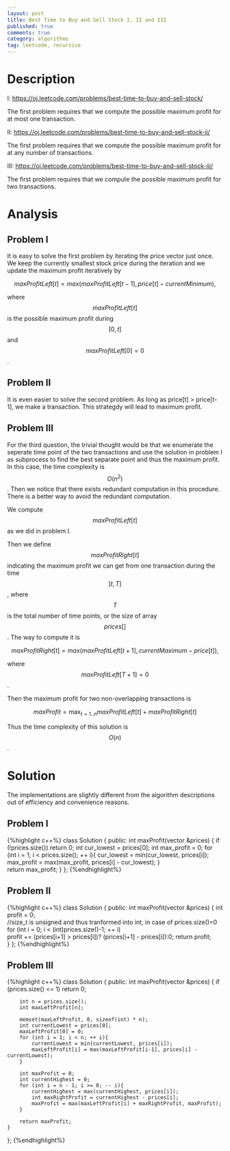 ```yaml
---
layout: post
title: Best Time to Buy and Sell Stock I, II and III
published: true
comments: true
category: algorithms
tag: leetcode, recursive
---
```


# Description

I: https://oj.leetcode.com/problems/best-time-to-buy-and-sell-stock/

The first problem requires that we compute the possible maximum profit for at most one transaction.

II: https://oj.leetcode.com/problems/best-time-to-buy-and-sell-stock-ii/

The first problem requires that we compute the possible maximum profit for at any number of transactions.

III: https://oj.leetcode.com/problems/best-time-to-buy-and-sell-stock-iii/

The first problem requires that we compute the possible maximum profit for two transactions.

# Analysis

## Problem I
It is easy to solve the first problem by iterating the price vector just once. We keep the currently smallest stock price during the iteration and we update the maximum profit iteratively by 

$$maxProfitLeft[t] = max(maxProfitLeft[t-1], price[t] - currentMinimum),$$

where  $$maxProfitLeft[t]$$ is the possible maximum profit during $$[0,t]$$ and $$maxProfitLeft[0] = 0$$.

## Problem II
It is even easier to solve the second problem. As long as price[t] > price[t-1], we make a transaction. This strategdy will lead to maximum profit.

## Problem III

For the third question, the trivial thought would be that we enumerate the seperate time point of the two transactions and use the solution in problem I as subprocess to find the best separate point and thus the maximum profit. In this case, the time complexity is $$O(n^2)$$. Then we notice that there exists redundant computation in this procedure. There is a better way to avoid the redundant computation.

We compute $$maxProfitLeft[t]$$ as we did in problem I.

Then we define $$maxProfitRight[t]$$ indicating the maximum profit we can get from one transaction during the time $$[t, T]$$, where $$T$$ is the total number of time points, or the size of array $$prices[]$$. The way to compute it is

$$maxProfitRight[t] = max(maxProfitLeft[t+1], currentMaximum - price[t]), $$

where $$maxProfitLeft[T+1] = 0$$.

Then the maximum profit for two non-overlapping transactions is 

$$maxProfit = \max_{t = 1..n} maxProfitLeft[t] + maxProfitRight[t]$$

Thus the time complexity of this solution is $$O(n)$$.


# Solution

The implementations are slightly different from the algorithm descriptions out of efficiency and convenience reasons.

## Problem I

{%highlight c++%}
class Solution {
public:
    int maxProfit(vector<int> &prices) {
      	if (!prices.size())
        	return 0;
  		int cur_lowest = prices[0];
  		int max_profit = 0;
  		for (int i = 1; i < prices.size(); ++ i){
  			cur_lowest = min(cur_lowest, prices[i]);
  			max_profit = max(max_profit, prices[i] - cur_lowest);
  		}      
  		return max_profit;
    }
};
{%endhighlight%}

## Problem II

{%highlight c++%}
class Solution {
public:
    int maxProfit(vector<int> &prices) {
    	int profit = 0;    	    	
    	//size_t is unsigned and thus tranformed into int, in case of prices.size()=0
  		for (int i = 0; i < (int)prices.size()-1; ++ i)    		
			profit += (prices[i+1] > prices[i])? (prices[i+1] - prices[i]):0;
  		return profit;   
    }
};
{%endhighlight%}

## Problem III

{%highlight c++%}
class Solution {
public:
    int maxProfit(vector<int> &prices) {
        if (prices.size() <= 1)
            return 0;

        int n = prices.size();
        int maxLeftProfit[n];

        memset(maxLeftProfit, 0, sizeof(int) * n);
        int currentLowest = prices[0];        
        maxLeftProfit[0] = 0;
        for (int i = 1; i < n; ++ i){
            currentLowest = min(currentLowest, prices[i]);
            maxLeftProfit[i] = max(maxLeftProfit[i-1], prices[i] - currentLowest);
        }

        int maxProfit = 0;
        int currentHighest = 0;
        for (int i = n - 1; i >= 0; -- i){
            currentHighest = max(currentHighest, prices[i]);
            int maxRightProfit = currentHighest - prices[i];
            maxProfit = max(maxLeftProfit[i] + maxRightProfit, maxProfit);
        }

        return maxProfit;
    }

};
{%endhighlight%}
